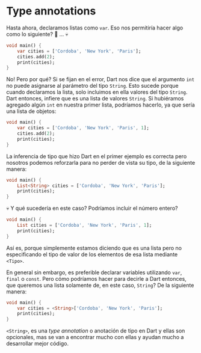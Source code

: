 # Type annotations

Hasta ahora, declaramos listas como `var`. Eso nos permitiría hacer algo como lo siguiente? 🤔 ... 💀

```dart
void main() {
    var cities = ['Cordoba', 'New York', 'Paris'];
    cities.add(2);
    print(cities);
}
```

No! Pero por qué? Si se fijan en el error, Dart nos dice que el argumento `int` no puede asignarse al parámetro del tipo `String`. Esto sucede porque cuando declaramos la lista, solo incluimos en ella valores del tipo `String`. Dart entonces, infiere que es una lista de valores `String`. Si hubiéramos agregado algún `int` en nuestra primer lista, podríamos hacerlo, ya que sería una lista de objetos:

```dart
void main() {
    var cities = ['Cordoba', 'New York', 'Paris', 1];
    cities.add(2);
    print(cities);
}
```

La inferencia de tipo que hizo Dart en el primer ejemplo es correcta pero nosotros podemos reforzarla para no perder de vista su tipo, de la siguiente manera:

```dart
void main() {
    List<String> cities = ['Cordoba', 'New York', 'Paris'];
    print(cities);
}
```

💀 Y qué sucedería en este caso? Podríamos incluir el número entero?

```dart
void main() {
    List cities = ['Cordoba', 'New York', 'Paris', 1];
    print(cities);
}
```

Así es, porque simplemente estamos diciendo que es una lista pero no especificando el tipo de valor de los elementos de esa lista mediante `<Tipo>`.

En general sin embargo, es preferible declarar variables utilizando `var`, `final` o `const`. Pero cómo podríamos hacer para decirle a Dart entonces, que queremos una lista solamente de, en este caso, `String`? De la siguiente manera:

```dart
void main() {
    var cities = <String>['Cordoba', 'New York', 'Paris'];
    print(cities);
}
```

`<String>`, es una _type annotation_ o anotación de tipo en Dart y ellas son opcionales, mas se van a encontrar mucho con ellas y ayudan mucho a desarrollar mejor código.
